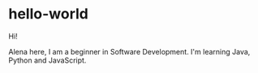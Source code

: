 # hello-world

 Hi!
 
 Alena here, I am a beginner in Software Development. 
 I'm learning Java, Python and JavaScript. 
